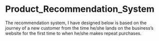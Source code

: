 # Product_Recommendation_System
The recommendation system, I have designed below is based on the journey of a new customer from the time he/she lands on the business’s website for the first time to when he/she makes repeat purchases.
